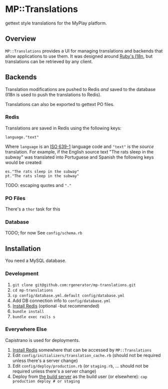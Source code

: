 # MP::Translations

gettext style translations for the MyPlay platform.

## Overview

`MP::Translations` provides a UI for managing translations and backends that allow applications to use them.
It was designed around [Ruby's I18n](https://github.com/svenfuchs/i18n), but  translations can be retrieved by any client.

## Backends

Translation modifications are pushed to Redis *and* saved to the database (I18n is used to push the translations to Redis).

Translations can also be exported to gettext PO files.

### Redis

Translations are saved in Redis using the following keys:

	language."text"

Where `language` is an [ISO 639-1](https://en.wikipedia.org/wiki/ISO_639-1) language code and `"text"` is the *source* translation.
For example, if the English source text "The rats sleep in the subway" was translated into Portuguese and Spanish the following keys
would be created:

	es."The rats sleep in the subway"
	pt."The rats sleep in the subway"

TODO: escaping quotes and `"."`

### PO Files

There's a `thor` task for this

### Database

TODO; for now See `config/schema.rb`

## Installation

You need a MySQL database.

### Development

1. `git clone git@github.com:rgenerator/mp-translations.git`
1. `cd mp-translations`
1. `cp config/database.yml.default config/database.yml`
1. Add DB connection info to `config/database.yml`
1. [Install Redis](http://redis.io/download) (optional -but recommended)
1. `bundle install`
1. `bundle exec rails s`

### Everywhere Else

Capistrano is used for deployments.

1. [Install Redis](http://redis.io/download) somewhere that can be accessed by `MP::Translations`
1. Edit `config/initializers/translation_cache.rb` (should not be required unless there's a server change)
1. Edit `config/deploy/production.rb` (or `staging.rb`, ... should not be required unless there's a server change)
1. Deploy from [the build server](https://us-3.rightscale.com/acct/11898/servers/1065247003) as the build user (or elsewhere): `cap production deploy # or staging`
